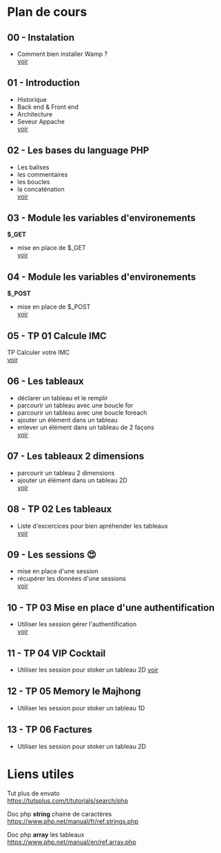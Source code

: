 # Plan de cours


## 00 - Instalation
- Comment bien installer Wamp ?  
[voir](https://github.com/seven-valley/formation-php-mai-2024/tree/main/00%20Installation%20Wamp)
## 01 - Introduction
- Historique  
- Back end & Front end  
- Architecture  
- Seveur Appache  
[voir](https://github.com/seven-valley/formation-php-mai-2024/blob/main/01%20PHP%208%20Introduction.pdf)  

## 02 - Les bases du language PHP
- Les balises  
- les commentaires  
- les boucles  
- la concaténation  
[voir](https://github.com/seven-valley/formation-php-mai-2024/blob/main/02%20PHP%208%20les%20bases%20du%20language.pdf)  

## 03 - Module les variables d'environements
**$_GET**  
- mise en place de $_GET   
[voir](https://github.com/seven-valley/formation-php-mai-2024/tree/main/03%20M%C3%A9thode%20GET)
## 04 - Module les variables d'environements
**$_POST**     
- mise en place de $_POST   
[voir](https://github.com/seven-valley/formation-php-mai-2024/tree/main/04%20M%C3%A9thode%20POST)
## 05 - TP 01 Calcule IMC
TP Calculer votre  IMC  
[voir](https://github.com/seven-valley/formation-php-mai-2024/tree/main/05%20TP%2001%20IMC)
## 06 - Les tableaux
- déclarer un tableau et le remplir
- parcourir un tableau avec une boucle for
- parcourir un tableau avec une boucle foreach
- ajouter un élément dans un tableau
- enlever un élément dans un tableau de 2 façons    
[voir](https://github.com/seven-valley/formation-php-mai-2024/tree/main/06%20Les%20tableaux)

## 07 - Les tableaux 2 dimensions
- parcourir un tableau 2 dimensions
- ajouter un élément dans un tableau 2D  
[voir](https://github.com/seven-valley/formation-php-mai-2024/tree/main/07%20Les%20tableaux%202D)
## 08 - TP 02 Les tableaux
- Liste d'excercices pour bien apréhender les tableaux  
[voir](https://github.com/seven-valley/formation-php-mai-2024/tree/main/08%20TP02%20excercices%20tableaux)
## 09 - Les sessions :heart_eyes: 
- mise en place d'une session
- récupérer les données d'une sessions  
[voir](https://github.com/seven-valley/formation-php-mai-2024/tree/main/09%20Les%20sessions)

## 10 - TP 03 Mise en place d'une authentification
- Utiliser les session gérer l'authentification  
[voir](https://github.com/seven-valley/formation-php-mai-2024/tree/main/10%20TP03%20Mise%20en%20place%20d'une%20authentification)

## 11 - TP 04 VIP Cocktail
- Utiliser les session pour stoker un tableau 2D
[voir](https://github.com/seven-valley/formation-php-mai-2024/tree/main/11%20TP04%20VIP%20Cocktail)

## 12 - TP 05 Memory le Majhong
- Utiliser les session pour stoker un tableau 1D

## 13 - TP 06 Factures
- Utiliser les session pour stoker un tableau 2D



# Liens utiles

Tut plus de envato  
https://tutsplus.com/t/tutorials/search/php 

Doc php **string** chaine de caractères  
https://www.php.net/manual/fr/ref.strings.php  

Doc php **array** les tableaux  
https://www.php.net/manual/en/ref.array.php

